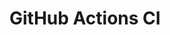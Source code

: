 # GitHub Actions CI




























































































































































































































































































































































































































































































































































































































































































































































































































































































































































































































































































































































































































































































































































































































































































































































































































































































































































































































































































































































































































































































































































































































































































































































































































































